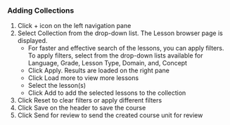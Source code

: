 ### Adding Collections
1. Click + icon on the left navigation pane 
1. Select Collection from the drop-down list. The Lesson browser page is displayed.
	- For faster and effective search of the lessons, you can apply filters. To apply filters, select from the drop-down lists available for Language, Grade, Lesson Type, Domain, and, Concept
	- Click Apply. Results are loaded on the right pane
	- Click Load more to view more lessons
	- Select the lesson(s) 
	- Click Add to add the selected lessons to the collection
1. Click Reset to clear filters or apply different filters
1. Click Save on the header to save the course 
1. Click Send for review to send the created course unit for review
